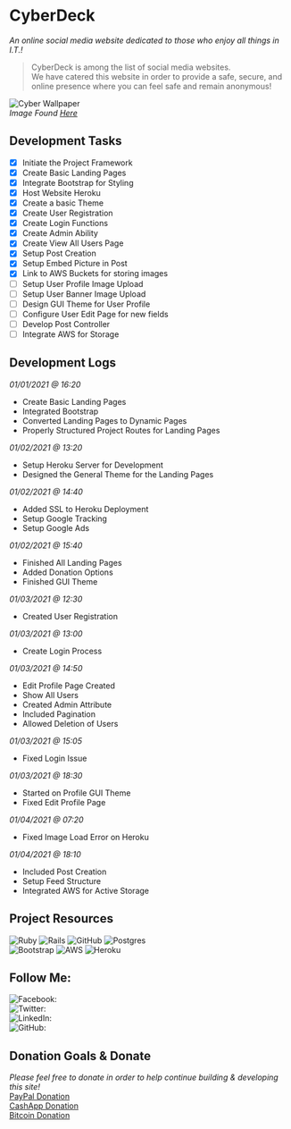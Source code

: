 # CyberDeck #
_An online social media website dedicated to those who enjoy all things in I.T.!_  

> CyberDeck is among the list of social media websites.  
> We have catered this website in order to provide a safe, secure, and
> online presence where you can feel safe and remain anonymous!

![Cyber Wallpaper](https://i.pinimg.com/originals/d3/cf/6d/d3cf6d54391b9547327b47558f55222f.jpg)  
_Image Found [Here](https://i.pinimg.com/originals/d3/cf/6d/d3cf6d54391b9547327b47558f55222f.jpg)_


## Development Tasks ##
- [x] Initiate the Project Framework
- [x] Create Basic Landing Pages
- [x] Integrate Bootstrap for Styling
- [x] Host Website Heroku
- [x] Create a basic Theme
- [x] Create User Registration
- [x] Create Login Functions
- [x] Create Admin Ability
- [x] Create View All Users Page
- [x] Setup Post Creation
- [x] Setup Embed Picture in Post
- [x] Link to AWS Buckets for storing images
- [ ] Setup User Profile Image Upload
- [ ] Setup User Banner Image Upload
- [ ] Design GUI Theme for User Profile
- [ ] Configure User Edit Page for new fields
- [ ] Develop Post Controller
- [ ] Integrate AWS for Storage

## Development Logs ##
_01/01/2021 @ 16:20_
* Create Basic Landing Pages  
* Integrated Bootstrap  
* Converted Landing Pages to Dynamic Pages  
* Properly Structured Project Routes for Landing Pages  

_01/02/2021 @ 13:20_
* Setup Heroku Server for Development  
* Designed the General Theme for the Landing Pages  

_01/02/2021 @ 14:40_
* Added SSL to Heroku Deployment  
* Setup Google Tracking  
* Setup Google Ads  

_01/02/2021 @ 15:40_
* Finished All Landing Pages
* Added Donation Options
* Finished GUI Theme

_01/03/2021 @ 12:30_
* Created User Registration

_01/03/2021 @ 13:00_
* Create Login Process

_01/03/2021 @ 14:50_
* Edit Profile Page Created
* Show All Users
* Created Admin Attribute
* Included Pagination
* Allowed Deletion of Users

_01/03/2021 @ 15:05_
* Fixed Login Issue

_01/03/2021 @ 18:30_
* Started on Profile GUI Theme
* Fixed Edit Profile Page

_01/04/2021 @ 07:20_
* Fixed Image Load Error on Heroku

_01/04/2021 @ 18:10_
* Included Post Creation
* Setup Feed Structure
* Integrated AWS for Active Storage

## Project Resources ##
![Ruby](https://img.shields.io/badge/ruby-%23CC342D.svg?&style=for-the-badge&logo=ruby&logoColor=white)
![Rails](https://img.shields.io/badge/rails%20-%23CC0000.svg?&style=for-the-badge&logo=ruby-on-rails&logoColor=white)
![GitHub](https://img.shields.io/badge/github%20-%23121011.svg?&style=for-the-badge&logo=github&logoColor=white)
![Postgres](https://img.shields.io/badge/postgres-%23316192.svg?&style=for-the-badge&logo=postgresql&logoColor=white)  
![Bootstrap](https://img.shields.io/badge/bootstrap%20-%23563D7C.svg?&style=for-the-badge&logo=bootstrap&logoColor=white)
![AWS](https://img.shields.io/badge/AWS%20-%23FF9900.svg?&style=for-the-badge&logo=amazon-aws&logoColor=white)
![Heroku](https://img.shields.io/badge/heroku%20-%23430098.svg?&style=for-the-badge&logo=heroku&logoColor=white)

## Follow Me: ##
![Facebook:](https://www.facebook.com/b10h4ck3r)  
![Twitter:](https://twitter.com/H4ck3rB10)  
![LinkedIn:](https://www.linkedin.com/in/dr-aubrey-love-ii-0051b1202/)  
![GitHub:](https://github.com/B10-H4ck3r)  

## Donation Goals & Donate ##
_Please feel free to donate in order to help continue building &amp; developing this site!_  
[PayPal Donation](https://paypal.me/b10h4ck3r)  
[CashApp Donation](https://cash.app/$B10H4ck3r)  
[Bitcoin Donation](https://blockchair.com/bitcoin/address/bc1qrua8yzvkv2eg9njx5d9zhvdzymd8nvgntckh5j)  
